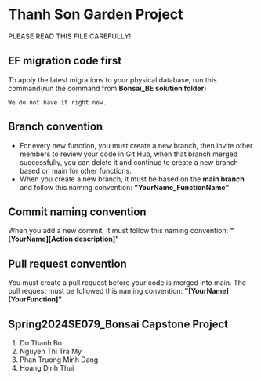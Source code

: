 # Thanh Son Garden Project
PLEASE READ THIS FILE CAREFULLY!
## EF migration code first
To apply the latest migrations to your physical database, run this command(run the command from <strong>Bonsai_BE solution folder</strong>)
```
We do not have it right now.
```

## Branch convention
- For every new function, you must create a new branch, then invite other members to review your code in Git Hub, when that branch merged successfully, you can delete it and continue to create a new branch based on main for other functions.
- When you create a new branch, it must be based on the **main branch** and follow this naming convention:
**"YourName_FunctionName"**
## Commit naming convention
When you add a new commit, it must follow this naming convention:
**"[YourName][Action description]"**
## Pull request convention
You must create a pull request before your code is merged into main. The pull request must be followed this naming convention:
**"[YourName][YourFunction]"**
## Spring2024SE079_Bonsai Capstone Project
1. Do Thanh Bo
2. Nguyen Thi Tra My
3. Phan Truong Minh Dang
4. Hoang Dinh Thai
